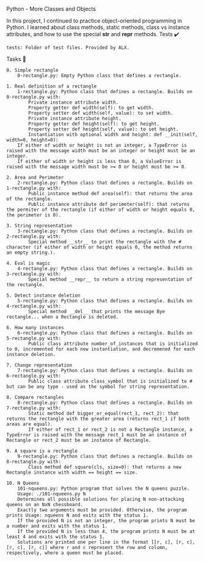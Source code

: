 Python - More Classes and Objects

In this project, I continued to practice object-oriented programming in Python. I learned about class methods, static methods, class vs instance attributes, and how to use the special __str__ and __repr__ methods.
Tests ✔️

    tests: Folder of test files. Provided by ALX.

Tasks 📃

    0. Simple rectangle
        0-rectangle.py: Empty Python class that defines a rectangle.

    1. Real definition of a rectangle
        1-rectangle.py: Python class that defines a rectangle. Builds on 0-rectangle.py with:
            Private instance attribute width.
            Property getter def width(self): to get width.
            Property setter def width(self, value): to set width.
            Private instance attribute height.
            Property getter def height(self): to get height.
            Property setter def height(self, value): to set height.
            Instantiation with optional width and height: def __init(self, width=0, height=0):
        If either of width or height is not an integer, a TypeError is raised with the message width must be an integer or height must be an integer.
        If either of width or height is less than 0, a ValueError is raised with the message width must be >= 0 or height must be >= 0.

    2. Area and Perimeter
        2-rectangle.py: Python class that defines a rectangle. Builds on 1-rectangle.py with:
            Public instance method def area(self): that returns the area of the rectangle.
            Public instance attribute def perimeter(self): that returns the permiter of the rectangle (if either of width or height equals 0, the perimeter is 0).

    3. String representation
        3-rectangle.py: Python class that defines a rectangle. Builds on 2-rectangle.py with:
            Special method __str__ to print the rectangle with the # character (if either of width or height equals 0, the method returns an empty string.).

    4. Eval is magic
        4-rectangle.py: Python class that defines a rectangle. Builds on 3-rectangle.py with:
            Special method __repr__ to return a string representation of the rectangle.

    5. Detect instance deletion
        5-rectangle.py: Python class that defines a rectangle. Builds on 4-rectangle.py with:
            Special method __del__ that prints the message Bye rectangle... when a Rectangle is deleted.

    6. How many instances
        6-rectangle.py: Python class that defines a rectangle. Builds on 5-rectangle.py with:
            Public class attribute number_of_instances that is initialized to 0, incremented for each new instantiation, and decremened for each instance deletion.

    7. Change representation
        7-rectangle.py: Python class that defines a rectangle. Builds on 6-rectangle.py with:
            Public class attribute class_symbol that is initialized to # but can be any type - used as the symbol for string representation.

    8. Compare rectangles
        8-rectangle.py: Python class that defines a rectangle. Builds on 7-rectangle.py with:
            Static method def bigger_or_equal(rect_1, rect_2): that returns the rectangle with the greater area (returns rect_1 if both areas are equal).
            If either of rect_1 or rect_2 is not a Rectangle instance, a TypeError is raised with the message rect_1 must be an instance of Rectangle or rect_2 must be an instance of Rectangle.

    9. A square is a rectangle
        9-rectangle.py: Python class that defines a rectangle. Builds on 8-rectangle.py with:
            Class method def square(cls, size=0): that returns a new Rectangle instance with width == height == size.

    10. N Queens
        101-nqueens.py: Python program that solves the N queens puzzle.
        Usage: ./101-nqueens.py N
        Determines all possible solutions for placing N non-attacking queens on an NxN chessboard.
        Exactly two arguments must be provided. Otherwise, the program prints Usage: nqueens N and exits with the status 1.
        If the provided N is not an integer, the program prints N must be a number and exits with the status 1.
        If the provided N is less than 4, the program prints N must be at least 4 and exits with the status 1.
        Solutions are printed one per line in the format [[r, c], [r, c], [r, c], [r, c]] where r and c represent the row and column, respectively, where a queen must be placed.

